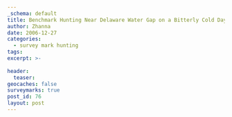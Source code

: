 ```yaml
---
_schema: default
title: Benchmark Hunting Near Delaware Water Gap on a Bitterly Cold Day
author: Zhanna
date: 2006-12-27
categories:
  - survey mark hunting
tags:
excerpt: >- 
   
header:
  teaser:
geocaches: false
surveymarks: true
post_id: 76
layout: post                                                                 
---      
```


